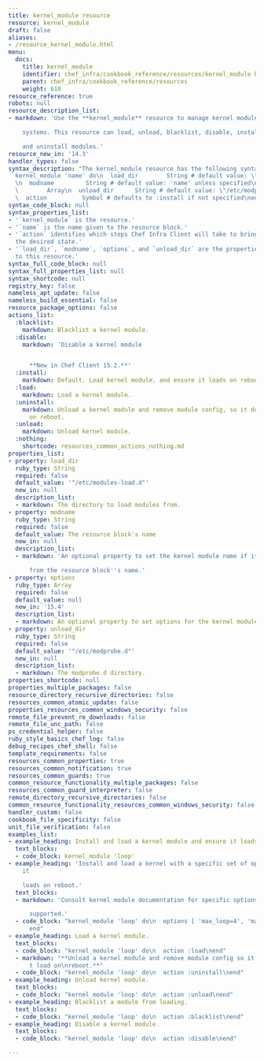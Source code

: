 ```yaml
---
title: kernel_module resource
resource: kernel_module
draft: false
aliases:
- /resource_kernel_module.html
menu:
  docs:
    title: kernel_module
    identifier: chef_infra/cookbook_reference/resources/kernel_module kernel_module
    parent: chef_infra/cookbook_reference/resources
    weight: 610
resource_reference: true
robots: null
resource_description_list:
- markdown: 'Use the **kernel_module** resource to manage kernel modules on Linux

    systems. This resource can load, unload, blacklist, disable, install,

    and uninstall modules.'
resource_new_in: '14.3'
handler_types: false
syntax_description: "The kernel_module resource has the following syntax:\n\n``` ruby\n\
  kernel_module 'name' do\n  load_dir        String # default value: \"/etc/modules-load.d\"\
  \n  modname         String # default value: 'name' unless specified\n  options \
  \        Array\n  unload_dir      String # default value: \"/etc/modprobe.d\"\n\
  \  action          Symbol # defaults to :install if not specified\nend\n```"
syntax_code_block: null
syntax_properties_list:
- '`kernel_module` is the resource.'
- '`name` is the name given to the resource block.'
- '`action` identifies which steps Chef Infra Client will take to bring the node into
  the desired state.'
- '`load_dir`, `modname`, `options`, and `unload_dir` are the properties available
  to this resource.'
syntax_full_code_block: null
syntax_full_properties_list: null
syntax_shortcode: null
registry_key: false
nameless_apt_update: false
nameless_build_essential: false
resource_package_options: false
actions_list:
  :blacklist:
    markdown: Blacklist a kernel module.
  :disable:
    markdown: 'Disable a kernel module


      **New in Chef Client 15.2.**'
  :install:
    markdown: Default. Load kernel module, and ensure it loads on reboot.
  :load:
    markdown: Load a kernel module.
  :uninstall:
    markdown: Unload a kernel module and remove module config, so it doesn't load
      on reboot.
  :unload:
    markdown: Unload kernel module.
  :nothing:
    shortcode: resources_common_actions_nothing.md
properties_list:
- property: load_dir
  ruby_type: String
  required: false
  default_value: '"/etc/modules-load.d"'
  new_in: null
  description_list:
  - markdown: The directory to load modules from.
- property: modname
  ruby_type: String
  required: false
  default_value: The resource block's name
  new_in: null
  description_list:
  - markdown: 'An optional property to set the kernel module name if it differs

      from the resource block''s name.'
- property: options
  ruby_type: Array
  required: false
  default_value: null
  new_in: '15.4'
  description_list:
  - markdown: An optional property to set options for the kernel module.
- property: unload_dir
  ruby_type: String
  required: false
  default_value: '"/etc/modprobe.d"'
  new_in: null
  description_list:
  - markdown: The modprobe.d directory.
properties_shortcode: null
properties_multiple_packages: false
resource_directory_recursive_directories: false
resources_common_atomic_update: false
properties_resources_common_windows_security: false
remote_file_prevent_re_downloads: false
remote_file_unc_path: false
ps_credential_helper: false
ruby_style_basics_chef_log: false
debug_recipes_chef_shell: false
template_requirements: false
resources_common_properties: true
resources_common_notification: true
resources_common_guards: true
common_resource_functionality_multiple_packages: false
resources_common_guard_interpreter: false
remote_directory_recursive_directories: false
common_resource_functionality_resources_common_windows_security: false
handler_custom: false
cookbook_file_specificity: false
unit_file_verification: false
examples_list:
- example_heading: Install and load a kernel module and ensure it loads on reboot.
  text_blocks:
  - code_block: kernel_module 'loop'
- example_heading: 'Install and load a kernel with a specific set of options and ensure
    it

    loads on reboot.'
  text_blocks:
  - markdown: 'Consult kernel module documentation for specific options that are

      supported.'
  - code_block: "kernel_module 'loop' do\n  options [ 'max_loop=4', 'max_part=8' ]\n\
      end"
- example_heading: Load a kernel module.
  text_blocks:
  - code_block: "kernel_module 'loop' do\n  action :load\nend"
  - markdown: "**Unload a kernel module and remove module config so it doesn\u2019\
      t load on\nreboot.**"
  - code_block: "kernel_module 'loop' do\n  action :uninstall\nend"
- example_heading: Unload kernel module.
  text_blocks:
  - code_block: "kernel_module 'loop' do\n  action :unload\nend"
- example_heading: Blacklist a module from loading.
  text_blocks:
  - code_block: "kernel_module 'loop' do\n  action :blacklist\nend"
- example_heading: Disable a kernel module.
  text_blocks:
  - code_block: "kernel_module 'loop' do\n  action :disable\nend"

---
```

